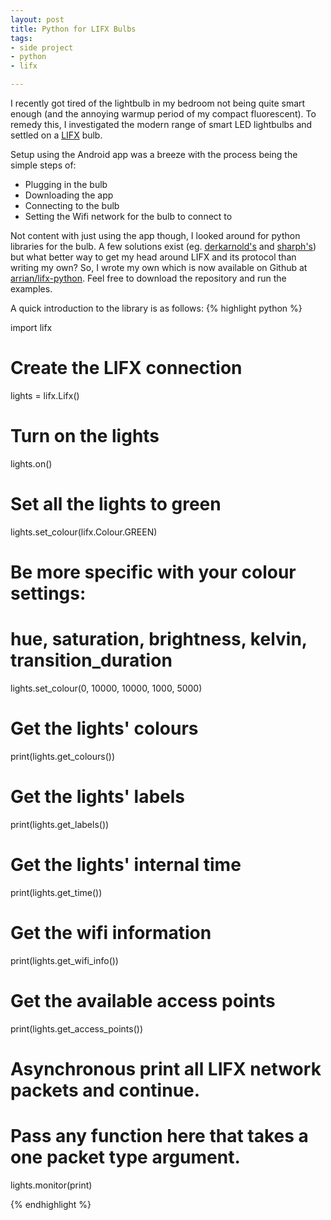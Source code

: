 ```yaml
---
layout: post
title: Python for LIFX Bulbs
tags:
- side project
- python
- lifx

---
```


I recently got tired of the lightbulb in my bedroom not being quite smart enough (and the annoying warmup period of my compact fluorescent). To remedy this, I investigated the modern range of smart LED lightbulbs and settled on a [LIFX](http://lifx.co/) bulb.

Setup using the Android app was a breeze with the process being the simple steps of: 
-   Plugging in the bulb
-   Downloading the app
-   Connecting to the bulb
-   Setting the Wifi network for the bulb to connect to

Not content with just using the app though, I looked around for python libraries for the bulb. A few solutions exist (eg. [derkarnold's](https://github.com/derkarnold/pylifx) and [sharph's](https://github.com/sharph/lifx-python)) but what better way to get my head around LIFX and its protocol than writing my own? So, I wrote my own which is now available on Github at [arrian/lifx-python](https://github.com/arrian/lifx-python). Feel free to download the repository and run the examples.

A quick introduction to the library is as follows:
{% highlight python %}

import lifx

# Create the LIFX connection
lights = lifx.Lifx()

# Turn on the lights
lights.on()

# Set all the lights to green
lights.set_colour(lifx.Colour.GREEN)

# Be more specific with your colour settings: 
# hue, saturation, brightness, kelvin, transition_duration
lights.set_colour(0, 10000, 10000, 1000, 5000)

# Get the lights' colours
print(lights.get_colours())

# Get the lights' labels
print(lights.get_labels())

# Get the lights' internal time
print(lights.get_time())

# Get the wifi information
print(lights.get_wifi_info())

# Get the available access points
print(lights.get_access_points())

# Asynchronous print all LIFX network packets and continue.
# Pass any function here that takes a one packet type argument.
lights.monitor(print)

{% endhighlight %}
